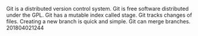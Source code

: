 Git is a distributed version control system. 
Git is free software distributed under the GPL. 
Git has a mutable index called stage. 
Git tracks changes of files.
Creating a new branch is quick and simple.
Git can merge branches. 201804021244
